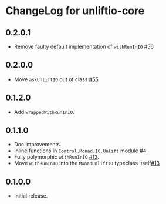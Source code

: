 # ChangeLog for unliftio-core

## 0.2.0.1

* Remove faulty default implementation of `withRunInIO` [#56](https://github.com/fpco/unliftio/issues/56)

## 0.2.0.0

* Move `askUnliftIO` out of class [#55](https://github.com/fpco/unliftio/issues/55)

## 0.1.2.0

* Add `wrappedWithRunInIO`.

## 0.1.1.0

* Doc improvements.
* Inline functions in `Control.Monad.IO.Unlift` module [#4](https://github.com/fpco/unliftio/pull/4).
* Fully polymorphic `withRunInIO` [#12](https://github.com/fpco/unliftio/pull/12).
* Move `withRunInIO` into the `MonadUnliftIO` typeclass itself[#13](https://github.com/fpco/unliftio/issues/13)

## 0.1.0.0

* Initial release.
